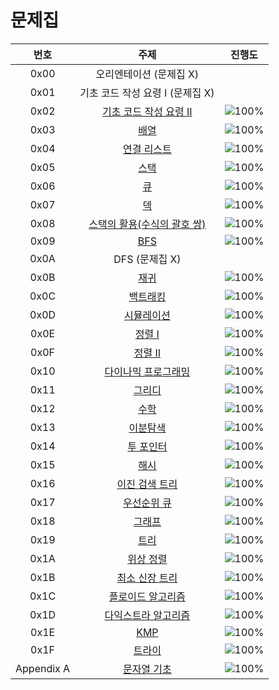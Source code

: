 # 문제집
| 번호 | 주제 |                                               진행도                                               |
| :--: | :--: |:-----------------------------------------------------------------------------------------------:|
| 0x00 | 오리엔테이션 (문제집 X) |                                                                                                 |
| 0x01 | 기초 코드 작성 요령 I (문제집 X) |                                                                                                 |
| 0x02 | [기초 코드 작성 요령 II](https://www.acmicpc.net/workbook/view/7306) | ![100%](https://progress-bar.dev/14/?scale=27&title=progress&width=500&color=babaca&suffix=/27) |
| 0x03 | [배열](https://www.acmicpc.net/workbook/view/7307) |  ![100%](https://progress-bar.dev/5/?scale=8&title=progress&width=500&color=babaca&suffix=/8)   |
| 0x04 | [연결 리스트](https://www.acmicpc.net/workbook/view/7308) |  ![100%](https://progress-bar.dev/3/?scale=3&title=progress&width=500&color=babaca&suffix=/3)   |
| 0x05 | [스택](https://www.acmicpc.net/workbook/view/7309) |  ![100%](https://progress-bar.dev/5/?scale=8&title=progress&width=500&color=babaca&suffix=/8)   |
| 0x06 | [큐](https://www.acmicpc.net/workbook/view/7310) |  ![100%](https://progress-bar.dev/3/?scale=3&title=progress&width=500&color=babaca&suffix=/3)   |
| 0x07 | [덱](https://www.acmicpc.net/workbook/view/7311) |  ![100%](https://progress-bar.dev/3/?scale=4&title=progress&width=500&color=babaca&suffix=/4)   |
| 0x08 | [스택의 활용(수식의 괄호 쌍)](https://www.acmicpc.net/workbook/view/7312) |  ![100%](https://progress-bar.dev/5/?scale=5&title=progress&width=500&color=babaca&suffix=/5)   |
| 0x09 | [BFS](https://www.acmicpc.net/workbook/view/7313) | ![100%](https://progress-bar.dev/18/?scale=30&title=progress&width=500&color=babaca&suffix=/30) |
| 0x0A | DFS (문제집 X) |                                                                                                 |
| 0x0B | [재귀](https://www.acmicpc.net/workbook/view/7314) | ![100%](https://progress-bar.dev/9/?scale=10&title=progress&width=500&color=babaca&suffix=/10)  |
| 0x0C | [백트래킹](https://www.acmicpc.net/workbook/view/7315) | ![100%](https://progress-bar.dev/17/?scale=20&title=progress&width=500&color=babaca&suffix=/20) |
| 0x0D | [시뮬레이션](https://www.acmicpc.net/workbook/view/7316) | ![100%](https://progress-bar.dev/1/?scale=61&title=progress&width=500&color=babaca&suffix=/61)  |
| 0x0E | [정렬 I](https://www.acmicpc.net/workbook/view/7317) |  ![100%](https://progress-bar.dev/8/?scale=8&title=progress&width=500&color=babaca&suffix=/8)   |
| 0x0F | [정렬 II](https://www.acmicpc.net/workbook/view/7318) |  ![100%](https://progress-bar.dev/9/?scale=9&title=progress&width=500&color=babaca&suffix=/9)   |
| 0x10 | [다이나믹 프로그래밍](https://www.acmicpc.net/workbook/view/7319) | ![100%](https://progress-bar.dev/0/?scale=44&title=progress&width=500&color=babaca&suffix=/44)  |
| 0x11 | [그리디](https://www.acmicpc.net/workbook/view/7320) | ![100%](https://progress-bar.dev/1/?scale=17&title=progress&width=500&color=babaca&suffix=/17)  |
| 0x12 | [수학](https://www.acmicpc.net/workbook/view/8174) | ![100%](https://progress-bar.dev/7/?scale=39&title=progress&width=500&color=babaca&suffix=/39)  |
| 0x13 | [이분탐색](https://www.acmicpc.net/workbook/view/8400) | ![100%](https://progress-bar.dev/0/?scale=21&title=progress&width=500&color=babaca&suffix=/21)  |
| 0x14 | [투 포인터](https://www.acmicpc.net/workbook/view/8709) | ![100%](https://progress-bar.dev/0/?scale=11&title=progress&width=500&color=babaca&suffix=/11)  |
| 0x15 | [해시](https://www.acmicpc.net/workbook/view/9063) | ![100%](https://progress-bar.dev/2/?scale=10&title=progress&width=500&color=babaca&suffix=/10)  |
| 0x16 | [이진 검색 트리](https://www.acmicpc.net/workbook/view/9346) |  ![100%](https://progress-bar.dev/0/?scale=7&title=progress&width=500&color=babaca&suffix=/7)   |
| 0x17 | [우선순위 큐](https://www.acmicpc.net/workbook/view/9502) |  ![100%](https://progress-bar.dev/0/?scale=8&title=progress&width=500&color=babaca&suffix=/8)   |
| 0x18 | [그래프](https://www.acmicpc.net/workbook/view/9562) | ![100%](https://progress-bar.dev/0/?scale=13&title=progress&width=500&color=babaca&suffix=/13)  |
| 0x19 | [트리](https://www.acmicpc.net/workbook/view/9657) | ![100%](https://progress-bar.dev/0/?scale=13&title=progress&width=500&color=babaca&suffix=/13)  |
| 0x1A | [위상 정렬](https://www.acmicpc.net/workbook/view/9738) |  ![100%](https://progress-bar.dev/0/?scale=7&title=progress&width=500&color=babaca&suffix=/7)   |
| 0x1B | [최소 신장 트리](https://www.acmicpc.net/workbook/view/9907) |  ![100%](https://progress-bar.dev/0/?scale=9&title=progress&width=500&color=babaca&suffix=/9)   |
| 0x1C | [플로이드 알고리즘](https://www.acmicpc.net/workbook/view/10318) | ![100%](https://progress-bar.dev/0/?scale=15&title=progress&width=500&color=babaca&suffix=/15)  |
| 0x1D | [다익스트라 알고리즘](https://www.acmicpc.net/workbook/view/10433) | ![100%](https://progress-bar.dev/0/?scale=14&title=progress&width=500&color=babaca&suffix=/14)  |
| 0x1E | [KMP](https://www.acmicpc.net/workbook/view/12205) |  ![100%](https://progress-bar.dev/0/?scale=8&title=progress&width=500&color=babaca&suffix=/8)   |
| 0x1F | [트라이](https://www.acmicpc.net/workbook/view/12649) | ![100%](https://progress-bar.dev/0/?scale=10&title=progress&width=500&color=babaca&suffix=/10)  |
| Appendix A | [문자열 기초](https://www.acmicpc.net/workbook/view/14409) | ![100%](https://progress-bar.dev/1/?scale=16&title=progress&width=500&color=babaca&suffix=/16)  |